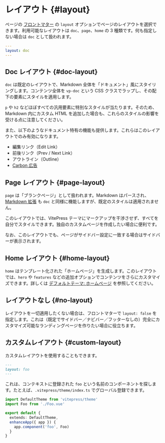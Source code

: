 # レイアウト {#layout}

ページの [フロントマター](./frontmatter-config) の `layout` オプションでページのレイアウトを選択できます。利用可能なレイアウトは `doc`、`page`、`home` の 3 種類です。何も指定しない場合は `doc` として扱われます。

```yaml
---
layout: doc
---
```

## Doc レイアウト {#doc-layout}

`doc` は既定のレイアウトで、Markdown 全体を「ドキュメント」風にスタイリングします。コンテンツ全体を `vp-doc` という CSS クラスでラップし、その配下の要素にスタイルを適用します。

`p` や `h2` などほぼすべての汎用要素に特別なスタイルが当たります。そのため、Markdown 内にカスタム HTML を追加した場合も、これらのスタイルの影響を受ける点に注意してください。

また、以下のようなドキュメント特有の機能も提供します。これらはこのレイアウトでのみ有効になります。

- 編集リンク（Edit Link）
- 前後リンク（Prev / Next Link）
- アウトライン（Outline）
- [Carbon 広告](./default-theme-carbon-ads)

## Page レイアウト {#page-layout}

`page` は「ブランクページ」として扱われます。Markdown はパースされ、[Markdown 拡張](../guide/markdown) も `doc` と同様に機能しますが、既定のスタイルは適用されません。

このレイアウトでは、VitePress テーマにマークアップを干渉させず、すべてを自分でスタイルできます。独自のカスタムページを作成したい場合に便利です。

なお、このレイアウトでも、ページがサイドバー設定に一致する場合はサイドバーが表示されます。

## Home レイアウト {#home-layout}

`home` はテンプレート化された「ホームページ」を生成します。このレイアウトでは、`hero` や `features` などの追加オプションでコンテンツをさらにカスタマイズできます。詳しくは [デフォルトテーマ: ホームページ](./default-theme-home-page) を参照してください。

## レイアウトなし {#no-layout}

レイアウトを一切適用したくない場合は、フロントマターで `layout: false` を指定します。これは（既定でサイドバー／ナビバー／フッターなしの）完全にカスタマイズ可能なランディングページを作りたい場合に役立ちます。

## カスタムレイアウト {#custom-layout}

カスタムレイアウトを使用することもできます。

```md
---
layout: foo
---
```

これは、コンテキストに登録された `foo` という名前のコンポーネントを探します。たとえば、`.vitepress/theme/index.ts` でグローバル登録できます。

```ts
import DefaultTheme from 'vitepress/theme'
import Foo from './Foo.vue'

export default {
  extends: DefaultTheme,
  enhanceApp({ app }) {
    app.component('foo', Foo)
  }
}
```
